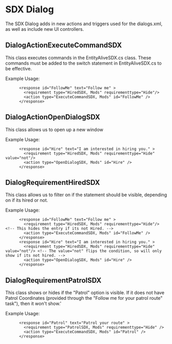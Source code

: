 SDX Dialog
==========

The SDX Dialog adds in new actions and triggers used for the dialogs.xml, as well as include new UI controllers.


DialogActionExecuteCommandSDX
----------

This class executes commands in the EntityAliveSDX.cs class. These commands must be added to the switch statement in EntityAliveSDX.cs to be effective.

Example Usage:

~~~~~~~~~~~{.xml}
      <response id="FollowMe" text="Follow me" >
        <requirement type="HiredSDX, Mods" requirementtype="Hide"/>
        <action type="ExecuteCommandSDX, Mods" id="FollowMe" />
      </response>
~~~~~~~~~~~


DialogActionOpenDialogSDX
----------

This class allows us to open up a new window

Example Usage:

~~~~~~~~~~~{.xml}
      <response id="Hire" text="I am interested in hiring you." >
        <requirement type="HiredSDX, Mods" requirementtype="Hide" value="not"/>
        <action type="OpenDialogSDX, Mods" id="Hire" />
      </response>
~~~~~~~~~~~

DialogRequirementHiredSDX
----------

This class allows us to filter on if the statement should be visible, depending on if its hired or not.

Example Usage:

~~~~~~~~~~~{.xml}
      <response id="FollowMe" text="Follow me" >
        <requirement type="HiredSDX, Mods" requirementtype="Hide"/>  <!-- This hides the entry if its not Hired. -->
        <action type="ExecuteCommandSDX, Mods" id="FollowMe" />
      </response>
	  <response id="Hire" text="I am interested in hiring you." >
        <requirement type="HiredSDX, Mods" requirementtype="Hide" value="not"/> <!-- The value="not" flips the condition, so will only show if its not hired. -->
        <action type="OpenDialogSDX, Mods" id="Hire" />
      </response>
~~~~~~~~~~~

DialogRequirementPatrolSDX
----------

This class shows or hides if the "Patrol" option is visible. If it does not have Patrol Coordinates (provided through the "Follow me for your patrol route" task"), then it won't show.'

Example Usage:

~~~~~~~~~~~{.xml}
      <response id="Patrol" text="Patrol your route" >
        <requirement type="PatrolSDX, Mods" requirementtype="Hide" />        
        <action type="ExecuteCommandSDX, Mods" id="Patrol" />
      </response>
~~~~~~~~~~~


